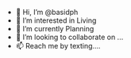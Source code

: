 - 👋 Hi, I’m @basidph
- 👀 I’m interested in Living
- 🌱 I’m currently Planning
- 💞️ I’m looking to collaborate on ...
- 📫 Reach me by texting.... 

<!---
basidph/basidph is a ✨ special ✨ repository because its `README.md` (this file) appears on your GitHub profile.
You can click the Preview link to take a look at your changes.
--->
